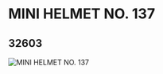 # MINI HELMET NO. 137
## 32603
![MINI HELMET NO. 137](https://lc-www-live-s.legocdn.com/media/bricks/5/2/6182250.jpg)